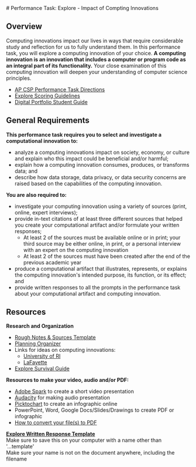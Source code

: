 <meta http-equiv="refresh" content="300"/>
# Performance Task: Explore - Impact of Compting Innovations

## Overview

Computing innovations impact our lives in ways that require considerable study and reflection for us to fully understand them. In this performance task, you will explore a computing innovation of your choice. **A computing innovation is an innovation that includes a computer or program code as an integral part of its functionality.** Your close examination of this computing innovation will deepen your understanding of computer science principles.

* [AP CSP Performance Task Directions](https://apcentral.collegeboard.org/pdf/ap-csp-student-task-directions.pdf?course=ap-computer-science-principles)
* [Explore Scoring Guidelines](/ap/assets/pdfs/digital_portfolio/explore-guidelines-2019.pdf)
* [Digital Portfolio Student Guide](https://secure-media.collegeboard.org/digitalServices/pdf/ap/computer-science-principles-digital-portfolio-student-guide.pdf)

## General Requirements

**This performance task requires you to select and investigate a computational innovation to:**  
* analyze a computing innovations impact on society, economy, or culture and explain who this impact could be beneficial and/or harmful;
* explain how a computing innovation consumes, produces, or transforms data; and
* describe how data storage, data privacy, or data security concerns are raised based on the capabilities of the computing innovation.

**You are also required to:**  
* investigate your computing innovation using a variety of sources (print, online, expert interviews);
* provide in-text citations of at least three different sources that helped you create your computational artifact and/or formulate your written responses;
    * At least 2 of the sources must be available online or in print; your third source may be either online, in print, or a personal interview with an expert on the computing innovation
    * At least 2 of the sources must have been created after the end of the previous academic year
* produce a computational artifact that illustrates, represents, or explains the computing innovation's intended purpose, its function, or its effect; and
* provide written responses to all the prompts in the performance task about your computational artifact and computing innovation.

## Resources

**Research and Organization**

- [Rough Notes & Sources Template](https://docs.google.com/document/d/19n4gLaVmOgiqpCCezNZFtuR6LEhB9SNOg9pJWdXiE3k/edit?usp=sharing)
- [Planning Organizer](\ap\assets\pdfs\digital_portfolio\explore-planning-organizer.pdf)
- Links for ideas on computing innovations:
    - [University of RI](https://computing-concepts.cs.uri.edu/wiki/Computing_Innovations)
    - [LaFayette](https://compsci.lafayette.edu/top-30-innovations/)
- [Explore Survival Guide](\ap\assets\pdfs\digital_portfolio\explore-survival-guide.pdf)

**Resources to make your video, audio and/or PDF:** 

- [Adobe Spark](https://spark.adobe.com/) to create a short video presentation
- [Audacity](https://www.audacityteam.org/) for making audio presentation
- [Picktochart](http://piktochart.com/) to create an infographic online
- PowerPoint, Word, Google Docs/Slides/Drawings to create PDF or infographic
- [How to convert your file(s) to PDF](\ap\assets\pdfs\pdf-conversion.pdf)

**[Explore Written Response Template](http://bit.ly/explore-template)**  
Make sure to save this on your computer with a name other than '...template'  
Make sure your name is not on the document anywhere, including the filename